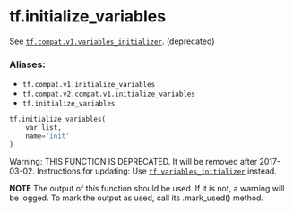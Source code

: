 <div itemscope itemtype="http://developers.google.com/ReferenceObject">
<meta itemprop="name" content="tf.initialize_variables" />
<meta itemprop="path" content="Stable" />
</div>

# tf.initialize_variables

See <a href="../tf/initializers/variables.md"><code>tf.compat.v1.variables_initializer</code></a>. (deprecated)

### Aliases:

* `tf.compat.v1.initialize_variables`
* `tf.compat.v2.compat.v1.initialize_variables`
* `tf.initialize_variables`

``` python
tf.initialize_variables(
    var_list,
    name='init'
)
```

<!-- Placeholder for "Used in" -->

Warning: THIS FUNCTION IS DEPRECATED. It will be removed after 2017-03-02.
Instructions for updating:
Use <a href="../tf/initializers/variables.md"><code>tf.variables_initializer</code></a> instead.

  **NOTE** The output of this function should be used.  If it is not, a warning will be logged.  To mark the output as used, call its .mark_used() method.